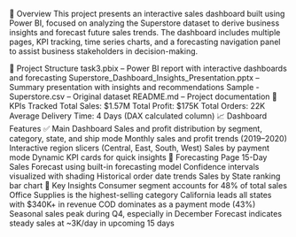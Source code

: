 🧾 Overview
This project presents an interactive sales dashboard built using Power BI, focused on analyzing the Superstore dataset to derive business insights and forecast future sales trends. The dashboard includes multiple pages, KPI tracking, time series charts, and a forecasting navigation panel to assist business stakeholders in decision-making.

📁 Project Structure
task3.pbix – Power BI report with interactive dashboards and forecasting
Superstore_Dashboard_Insights_Presentation.pptx – Summary presentation with insights and recommendations
Sample - Superstore.csv – Original dataset
README.md – Project documentation
🔢 KPIs Tracked
Total Sales: $1.57M
Total Profit: $175K
Total Orders: 22K
Average Delivery Time: 4 Days (DAX calculated column)
📈 Dashboard Features
✅ Main Dashboard
Sales and profit distribution by segment, category, state, and ship mode
Monthly sales and profit trends (2019–2020)
Interactive region slicers (Central, East, South, West)
Sales by payment mode
Dynamic KPI cards for quick insights
🔮 Forecasting Page
15-Day Sales Forecast using built-in forecasting model
Confidence intervals visualized with shading
Historical order date trends
Sales by State ranking bar chart
🧠 Key Insights
Consumer segment accounts for 48% of total sales
Office Supplies is the highest-selling category
California leads all states with $340K+ in revenue
COD dominates as a payment mode (43%)
Seasonal sales peak during Q4, especially in December
Forecast indicates steady sales at ~3K/day in upcoming 15 days

